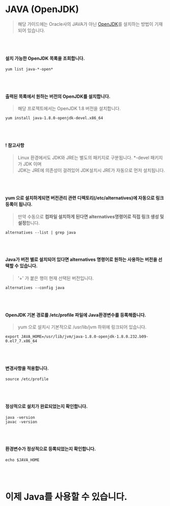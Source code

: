 # JAVA (OpenJDK)
> 해당 가이드에는 Oracle사의 JAVA가 아닌 [OpenJDK](https://ko.wikipedia.org/wiki/OpenJDK)를 설치하는 방법이 기재되어 있습니다.  

<br/>
<br/>

#### 설치 가능한 OpenJDK 목록을 조회합니다.
```
yum list java-*-open*
```

<br/>
<br/>

#### 출력된 목록에서 원하는 버전의 OpenJDK를 설치합니다.
> 해당 프로젝트에서는 OpenJDK 1.8 버전을 설치합니다.
```
yum install java-1.8.0-openjdk-devel.x86_64
```

<br/>
<br/>

#### ! 참고사항
> Linux 환경에서도 JDK와 JRE는 별도의 패키지로 구분됩니다. *-devel 패키지가 JDK 이며  
JDK는 JRE에 의존성이 걸려있어 JDK설치시 JRE가 자동으로 먼저 설치됩니다.

<br/>
<br/>

#### yum 으로 설치하게되면 버전관리 관련 디렉토리(/etc/alternatives)에 자동으로 링크 등록이 됩니다.
> 만약 수동으로 **컴파일 설치하게 된다면 alternatives명령어로 직접 링크 생성 및 설정**합니다.
```
alternatives --list | grep java
```

<br/>
<br/>

#### Java가 버전 별로 설치되어 있다면 alternatives 명령어로 원하는 사용하는 버전을 선택할 수 있습니다.
> '+' 가 붙은 행이 현재 선택된 버전입니다.
```
alternatives --config java
```

<br/>
<br/>

#### OpenJDK 기본 경로를 /etc/profile 파일에 Java환경변수를 등록해줍니다.
> yum 으로 설치시 기본적으로 /usr/lib/jvm 하위에 링크되어 있습니다.
```
export JAVA_HOME=/usr/lib/jvm/java-1.8.0-openjdk-1.8.0.232.b09-0.el7_7.x86_64
```

<br/>
<br/>

#### 변경사항을 적용합니다.
```
source /etc/profile
```

<br/>
<br/>

#### 정상적으로 설치가 완료되었는지 확인합니다.
```
java -version
javac -version
```

<br/>
<br/>

#### 환경변수가 정상적으로 등록되었는지 확인합니다.
```
echo $JAVA_HOME
```

<br/>
<br/>

# 이제 Java를 사용할 수 있습니다.
<br/>
